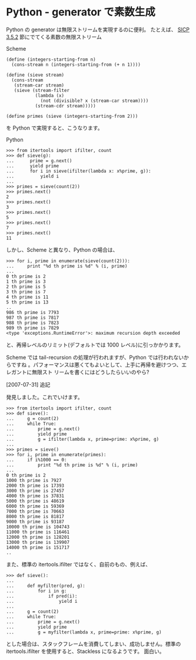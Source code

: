 # Python - generator で素数生成

<!--
date: 2007-07-30
-->

Python の generator は無限ストリームを実現するのに便利。 たとえば、
[SICP 3.5.2](http://mitpress.mit.edu/sicp/full-text/book/book-Z-H-24.html#%_sec_3.5.2)
節にでてくる素数の無限ストリーム

Scheme

```
(define (integers-starting-from n)
  (cons-stream n (integers-starting-from (+ n 1))))

(define (sieve stream)
  (cons-stream
   (stream-car stream)
   (sieve (stream-filter
           (lambda (x)
             (not (divisible? x (stream-car stream))))
           (stream-cdr stream)))))

(define primes (sieve (integers-starting-from 2)))
```

を Python で実現すると、こうなります。

Python

```
>>> from itertools import ifilter, count
>>> def sieve(g):
...      prime = g.next()
...      yield prime
...      for i in sieve(ifilter(lambda x: x%prime, g)):
...          yield i
...
>>> primes = sieve(count(2))
>>> primes.next()
2
>>> primes.next()
3
>>> primes.next()
5
>>> primes.next()
7
>>> primes.next()
11
```

しかし、Scheme と異なり、Python の場合は、

```
>>> for i, prime in enumerate(sieve(count(2))):
...     print "%d th prime is %d" % (i, prime)
...
0 th prime is 2
1 th prime is 3
2 th prime is 5
3 th prime is 7
4 th prime is 11
5 th prime is 13
..
986 th prime is 7793
987 th prime is 7817
988 th prime is 7823
989 th prime is 7829
<type 'exceptions.RuntimeError'>: maximum recursion depth exceeded
```

と、再帰レベルのリミット(デフォルトでは 1000 レベル)に引っかかります。

Scheme では tail-recursion の処理が行われますが、Python では行われないからですね
。パフォーマンスは悪くてもよいとして、上手に再帰を避けつつ、エレガントに無限スト
リームを書くにはどうしたらいいのやら?

\[2007-07-31\] 追記

発見しました。これでいけます。

```
>>> from itertools import ifilter, count
>>> def sieve():
...     g = count(2)
...     while True:
...         prime = g.next()
...         yield prime
...         g = ifilter(lambda x, prime=prime: x%prime, g)
...
>>> primes = sieve()
>>> for i, prime in enumerate(primes):
...     if i%1000 == 0:
...         print "%d th prime is %d" % (i, prime)
...
0 th prime is 2
1000 th prime is 7927
2000 th prime is 17393
3000 th prime is 27457
4000 th prime is 37831
5000 th prime is 48619
6000 th prime is 59369
7000 th prime is 70663
8000 th prime is 81817
9000 th prime is 93187
10000 th prime is 104743
11000 th prime is 116461
12000 th prime is 128201
13000 th prime is 139907
14000 th prime is 151717
..
```

また、標準の itertools.ifilter ではなく、自前のもの、例えば、

```
>>> def sieve():
...
...     def myfilter(pred, g):
...         for i in g:
...             if pred(i):
...                 yield i
...
...     g = count(2)
...     while True:
...         prime = g.next()
...         yield prime
...         g = myfilter(lambda x, prime=prime: x%prime, g)
```

とした場合は、スタックフレームを消費してしまい、成功しません。標準の
itertools.ifilter を使用すると、Stackless になるようです。 面白い。
